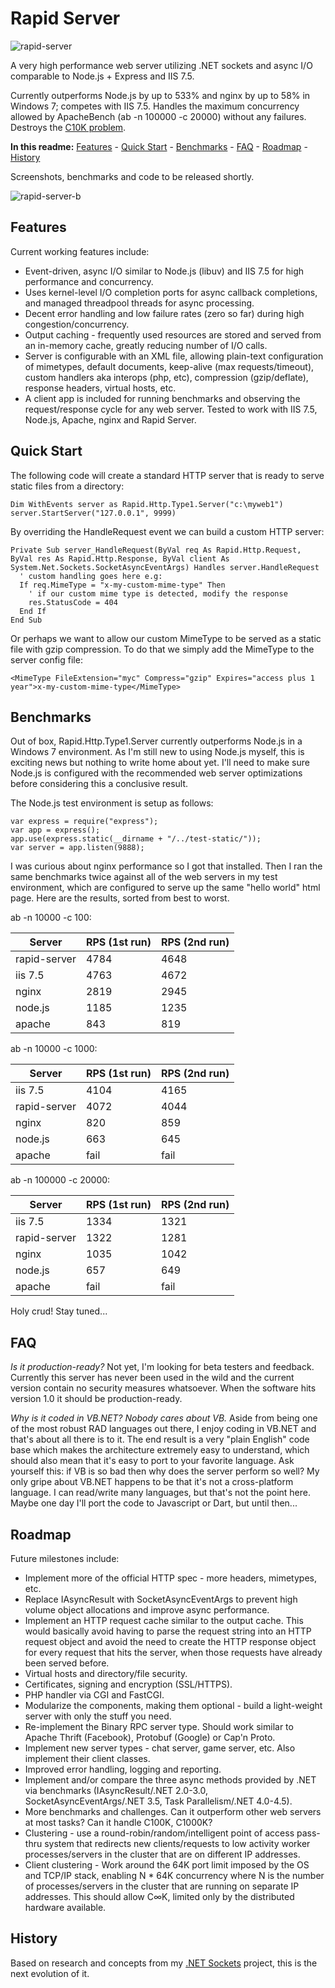 Rapid Server
============

![rapid-server](http://files.glassocean.net/github/rapid-server.jpg)

A very high performance web server utilizing .NET sockets and async I/O comparable to Node.js + Express and IIS 7.5.

Currently outperforms Node.js by up to 533% and nginx by up to 58% in Windows 7; competes with IIS 7.5. Handles the maximum concurrency allowed by ApacheBench (ab -n 100000 -c 20000) without any failures. Destroys the [C10K problem](http://en.wikipedia.org/wiki/C10k_problem).

**In this readme:** [Features](#features) - [Quick Start](#quick-start) - [Benchmarks](#benchmarks) - [FAQ](#faq) - [Roadmap](#roadmap) - [History](#history)

Screenshots, benchmarks and code to be released shortly.

![rapid-server-b](http://files.glassocean.net/github/rapid-server-b.jpg)

Features
--------
Current working features include:

* Event-driven, async I/O similar to Node.js (libuv) and IIS 7.5 for high performance and concurrency.
* Uses kernel-level I/O completion ports for async callback completions, and managed threadpool threads for async processing.
* Decent error handling and low failure rates (zero so far) during high congestion/concurrency.
* Output caching - frequently used resources are stored and served from an in-memory cache, greatly reducing number of I/O calls.
* Server is configurable with an XML file, allowing plain-text configuration of mimetypes, default documents, keep-alive (max requests/timeout), custom handlers aka interops (php, etc), compression (gzip/deflate), response headers, virtual hosts, etc.
* A client app is included for running benchmarks and observing the request/response cycle for any web server. Tested to work with IIS 7.5, Node.js, Apache, nginx and Rapid Server.

Quick Start
-----------
The following code will create a standard HTTP server that is ready to serve static files from a directory:

    Dim WithEvents server as Rapid.Http.Type1.Server("c:\myweb1")
    server.StartServer("127.0.0.1", 9999)

By overriding the HandleRequest event we can build a custom HTTP server:

    Private Sub server_HandleRequest(ByVal req As Rapid.Http.Request, ByVal res As Rapid.Http.Response, ByVal client As System.Net.Sockets.SocketAsyncEventArgs) Handles server.HandleRequest
      ' custom handling goes here e.g:
      If req.MimeType = "x-my-custom-mime-type" Then
        ' if our custom mime type is detected, modify the response
        res.StatusCode = 404
      End If
    End Sub

Or perhaps we want to allow our custom MimeType to be served as a static file with gzip compression. To do that we simply add the MimeType to the server config file:

    <MimeType FileExtension="myc" Compress="gzip" Expires="access plus 1 year">x-my-custom-mime-type</MimeType>

Benchmarks
----------
Out of box, Rapid.Http.Type1.Server currently outperforms Node.js in a Windows 7 environment. As I'm still new to using Node.js myself, this is exciting news but nothing to write home about yet. I'll need to make sure Node.js is configured with the recommended web server optimizations before considering this a conclusive result.

The Node.js test environment is setup as follows:

    var express = require("express");
    var app = express();
    app.use(express.static(__dirname + "/../test-static/"));
    var server = app.listen(9888);

I was curious about nginx performance so I got that installed. Then I ran the same benchmarks twice against all of the web servers in my test environment, which are configured to serve up the same "hello world" html page. Here are the results, sorted from best to worst.
    
ab -n 10000 -c 100:

| Server | RPS (1st run) | RPS (2nd run) |
|--------|---------------|---------------|
|rapid-server|4784|4648|
|iis 7.5|4763|4672|
|nginx|2819|2945|
|node.js|1185|1235|
|apache|843|819|

ab -n 10000 -c 1000:

| Server | RPS (1st run) | RPS (2nd run) |
|--------|---------------|---------------|
|iis 7.5|4104|4165|
|rapid-server|4072|4044|
|nginx|820|859|
|node.js|663|645|
|apache|fail|fail|

ab -n 100000 -c 20000:

| Server | RPS (1st run) | RPS (2nd run) |
|--------|---------------|---------------|
|iis 7.5|1334|1321|
|rapid-server|1322|1281|
|nginx|1035|1042|
|node.js|657|649|
|apache|fail|fail|

Holy crud! Stay tuned...

FAQ
---
*Is it production-ready?*
Not yet, I'm looking for beta testers and feedback. Currently this server has never been used in the wild and the current version contain no security measures whatsoever. When the software hits version 1.0 it should be production-ready.

*Why is it coded in VB.NET? Nobody cares about VB.*
Aside from being one of the most robust RAD languages out there, I enjoy coding in VB.NET and that's about all there is to it. The end result is a very "plain English" code base which makes the architecture extremely easy to understand, which should also mean that it's easy to port to your favorite language. Ask yourself this: if VB is so bad then why does the server perform so well? My only gripe about VB.NET happens to be that it's not a cross-platform language. I can read/write many languages, but that's not the point here. Maybe one day I'll port the code to Javascript or Dart, but until then...

Roadmap
-------
Future milestones include:

* Implement more of the official HTTP spec - more headers, mimetypes, etc.
* Replace IAsyncResult with SocketAsyncEventArgs to prevent high volume object allocations and improve async performance.
* Implement an HTTP request cache similar to the output cache. This would basically avoid having to parse the request string into an HTTP request object and avoid the need to create the HTTP response object for every request that hits the server, when those requests have already been served before.
* Virtual hosts and directory/file security.
* Certificates, signing and encryption (SSL/HTTPS).
* PHP handler via CGI and FastCGI.
* Modularize the components, making them optional - build a light-weight server with only the stuff you need.
* Re-implement the Binary RPC server type. Should work similar to Apache Thrift (Facebook), Protobuf (Google) or Cap'n Proto.
* Implement new server types - chat server, game server, etc. Also implement their client classes.
* Improved error handling, logging and reporting.
* Implement and/or compare the three async methods provided by .NET via benchmarks (IAsyncResult/.NET 2.0-3.0, SocketAsyncEventArgs/.NET 3.5, Task Parallelism/.NET 4.0-4.5).
* More benchmarks and challenges. Can it outperform other web servers at most tasks? Can it handle C100K, C1000K?
* Clustering - use a round-robin/random/intelligent point of access pass-thru system that redirects new clients/requests to low activity worker processes/servers in the cluster that are on different IP addresses.
* Client clustering - Work around the 64K port limit imposed by the OS and TCP/IP stack, enabling N * 64K concurrency where N is the number of processes/servers in the cluster that are running on separate IP addresses. This should allow C∞K, limited only by the distributed hardware available.

History
-------
Based on research and concepts from my [.NET Sockets](https://github.com/perrybutler/dotnetsockets) project, this is the next evolution of it.
